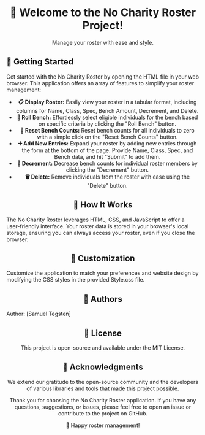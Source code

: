 <!DOCTYPE html>
<html>
<body>

<h1 align="center">🚀 Welcome to the No Charity Roster Project!</h1>
<p align="center">Manage your roster with ease and style.</p>

<h2>🚀 Getting Started</h2>
<p>Get started with the No Charity Roster by opening the HTML file in your web browser. This application offers an array of features to simplify your roster management:</p>

<ul>
    <li align="center"><strong>📋 Display Roster:</strong> Easily view your roster in a tabular format, including columns for Name, Class, Spec, Bench Amount, Decrement, and Delete.</li>
    <li align="center"><strong>🎲 Roll Bench:</strong> Effortlessly select eligible individuals for the bench based on specific criteria by clicking the "Roll Bench" button.</li>
    <li align="center"><strong>🔄 Reset Bench Counts:</strong> Reset bench counts for all individuals to zero with a simple click on the "Reset Bench Counts" button.</li>
    <li align="center"><strong>➕ Add New Entries:</strong> Expand your roster by adding new entries through the form at the bottom of the page. Provide Name, Class, Spec, and Bench data, and hit "Submit" to add them.</li>
    <li align="center"><strong>🔽 Decrement:</strong> Decrease bench counts for individual roster members by clicking the "Decrement" button.</li>
    <li align="center"><strong>🗑️ Delete:</strong> Remove individuals from the roster with ease using the "Delete" button.</li>
</ul>

<h2 align="center">🚀 How It Works</h2>
<p>The No Charity Roster leverages HTML, CSS, and JavaScript to offer a user-friendly interface. Your roster data is stored in your browser's local storage, ensuring you can always access your roster, even if you close the browser.</p>

<h2 align="center">🚀 Customization</h2>
<p>Customize the application to match your preferences and website design by modifying the CSS styles in the provided Style.css file.</p>

<h2 align="center">🚀 Authors</h2>
<p>Author: [Samuel Tegsten]</p>

<h2 align="center">🚀 License</h2>
<p align="center">This project is open-source and available under the MIT License.

<h2 align="center">🚀 Acknowledgments</h2>
<p align="center">We extend our gratitude to the open-source community and the developers of various libraries and tools that made this project possible.

<p align="center">Thank you for choosing the No Charity Roster application. If you have any questions, suggestions, or issues, please feel free to open an issue or contribute to the project on GitHub.</p>

<p align="center">🚀 Happy roster management!</p>
</body>
</html>
